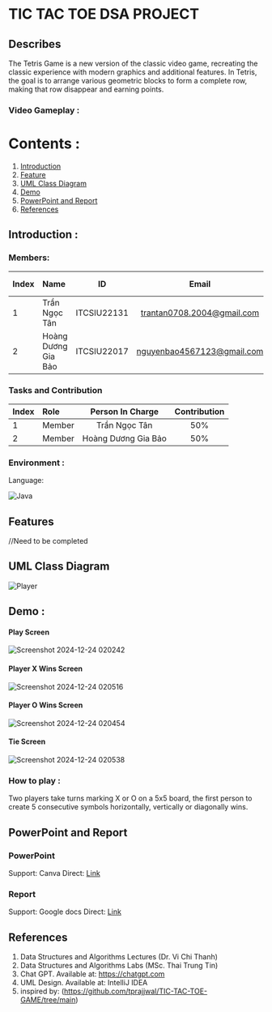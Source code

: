 # TIC TAC TOE DSA PROJECT

## Describes
The Tetris Game is a new version of the classic video game, recreating the classic experience with modern graphics and additional features. In Tetris, the goal is to arrange various geometric blocks to form a complete row, making that row disappear and earning points.

### Video Gameplay :

# Contents :
1. [Introduction](#introduction)
2. [Feature](#features)
3. [UML Class Diagram](#uml)
4. [Demo](#demo)
5. [PowerPoint and Report](#report)
6. [References](#references)

## Introduction <a name="introduction"></a> :
### Members:
| Index | Name                   |     ID      |              Email               | Github account             |
|:------|:-----------------------|:-----------:|:--------------------------------:|:---------------------------|
| 1     | Trần Ngọc Tân  | ITCSIU22131 | trantan0708.2004@gmail.com |   tantran0708 |
| 2     | Hoàng Dương Gia Bảo | ITCSIU22017 | nguyenbao4567123@gmail.com | dewwinters |  

### Tasks and Contribution 
| Index | Role                                                         | Person In Charge | Contribution |
|:------|:-------------------------------------------------------------|:--------------:|:------------:|
| 1     | Member  |  Trần Ngọc Tân    |      50%          |
| 2     | Member |     Hoàng Dương Gia Bảo     |          50%      |  

### Environment :
Language:  

![Java](https://img.shields.io/badge/java-%23ED8B00.svg?style=for-the-badge&logo=openjdk&logoColor=white)

## Features <a name="features"></a>
//Need to be completed

## UML Class Diagram <a name="uml"></a>
![Player](https://github.com/user-attachments/assets/59bde490-ced3-41b0-beb9-6722edfd4cdc)

## Demo <a name="demo"></a> :

#### Play Screen
![Screenshot 2024-12-24 020242](https://github.com/user-attachments/assets/a50a53fd-1cc7-4b47-8e97-9e61a05bf102)

#### Player X Wins Screen 
![Screenshot 2024-12-24 020516](https://github.com/user-attachments/assets/158a798c-2527-4580-bd3a-6e2023265360)

#### Player O Wins Screen 
![Screenshot 2024-12-24 020454](https://github.com/user-attachments/assets/ad7b15c3-ca4f-4f9f-8a1f-c4c6ae213c91)

#### Tie Screen 
![Screenshot 2024-12-24 020538](https://github.com/user-attachments/assets/4d8104a8-290d-4d4f-8ee7-86ac6f3f25ec)

### How to play :

Two players take turns marking X or O on a 5x5 board, the first person to create 5 consecutive symbols horizontally, vertically or diagonally wins.

## PowerPoint and Report <a name="report"></a>
### PowerPoint
Support: Canva
Direct: [Link](https://www.canva.com/design/DAGHJu_NM8E/qVYkYnAqmi0Qt21e085tIA/edit)

### Report
Support: Google docs
Direct: [Link](https://docs.google.com/document/d/1xghJOUx4FENhV5LLOcFQV1AYw9kRl5c0_IquaiXjIRU/edit?fbclid=IwZXh0bgNhZW0CMTAAAR0r2VKrn22qF2n1PI-xd_mHWWWe0mnzRoscnLazG73285ikQ9lODYnSF4g_aem_ZmFrZWR1bW15MTZieXRlcw)

## References <a name="references"></a>
1. Data Structures and Algorithms Lectures (Dr. Vi Chi Thanh)
2. Data Structures and Algorithms Labs (MSc. Thai Trung Tin)
3. Chat GPT. Available at: https://chatgpt.com
4. UML Design. Available at: IntelliJ IDEA
5. inspired by: (https://github.com/tprajjwal/TIC-TAC-TOE-GAME/tree/main)
